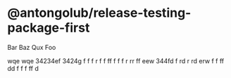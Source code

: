 # @antongolub/release-testing-package-first

Bar Baz Qux Foo

wqe wqe 34234ef 3424g f f f r f f ff f  f f r rr ff
eew 344fd f rd r rd erw f f ff dd f f f ff d
